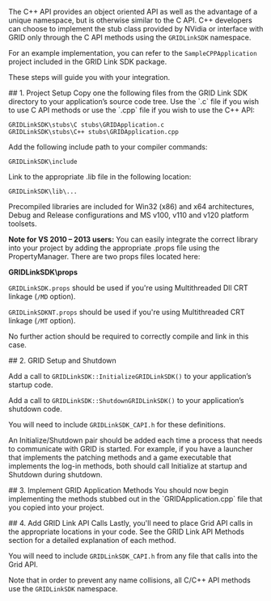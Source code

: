 The C++ API provides an object oriented API as well as the advantage of a unique namespace, but is otherwise similar to the C API. C++ developers can choose to implement the stub class provided by NVidia or interface with GRID only through the C API methods using the `GRIDLinkSDK` namespace.

For an example implementation, you can refer to the `SampleCPPApplication` project included in the GRID Link SDK package.

These steps will guide you with your integration.

<dl><a name="cpp_proj" /></dl>
## 1. Project Setup
Copy one the following files from the GRID Link SDK directory to your application’s source code tree. Use the `.c` file if you wish to use C API methods or use the `.cpp` file if you wish to use the C++ API:

`GRIDLinkSDK\stubs\C stubs\GRIDApplication.c`<br/>
`GRIDLinkSDK\stubs\C++ stubs\GRIDApplication.cpp`

Add the following include path to your compiler commands:

`GRIDLinkSDK\include`

Link to the appropriate .lib file in the following location:

`GRIDLinkSDK\lib\...`

Precompiled libraries are included for Win32 (x86) and x64 architectures, Debug and Release configurations and MS v100, v110 and v120 platform toolsets.

**Note for VS 2010 – 2013 users:**
You can easily integrate the correct library into your project by adding the appropriate .props file using the PropertyManager. There are two props files located here:

**GRIDLinkSDK\props**

`GRIDLinkSDK.props` should be used if you're using Multithreaded Dll CRT linkage (`/MD` option).

`GRIDLinkSDKNT.props` should be used if you're using Multithreaded CRT linkage (`/MT` option).

No further action should be required to correctly compile and link in this case.


<dl><a name="cpp_setup" /></dl>
## 2. GRID Setup and Shutdown

Add a call to `GRIDLinkSDK::InitializeGRIDLinkSDK()` to your application’s startup code.

Add a call to `GRIDLinkSDK::ShutdownGRIDLinkSDK()` to your application’s shutdown code.

You will need to include `GRIDLinkSDK_CAPI.h` for these definitions.

An Initialize/Shutdown pair should be added each time a process that needs to communicate with GRID is started.
For example, if you have a launcher that implements the patching methods and a game executable that implements the log-in methods, both should call Initialize at startup and Shutdown during shutdown.

<dl><a name="cpp_app" /></dl>
## 3. Implement GRID Application Methods
You should now begin implementing the methods stubbed out in the `GRIDApplication.cpp` file that you copied into your project.

<dl><a name="cpp_api" /></dl>
## 4. Add GRID Link API Calls 
Lastly, you'll need to place Grid API calls in the appropriate locations in your code. See the GRID Link API Methods section for a detailed explanation of each method. 

You will need to include `GRIDLinkSDK_CAPI.h` from any file that calls into the Grid API.

Note that in order to prevent any name collisions, all C/C++ API methods use the `GRIDLinkSDK` namespace.
 